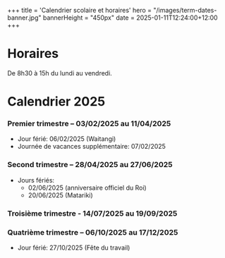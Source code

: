 +++
title = 'Calendrier scolaire et horaires'
hero = "/images/term-dates-banner.jpg"
bannerHeight = "450px"
date = 2025-01-11T12:24:00+12:00
+++

# Horaires

De 8h30 à 15h du lundi au vendredi.

# Calendrier 2025

### Premier trimestre – 03/02/2025 au 11/04/2025

- Jour férié: 06/02/2025 (Waitangi)
- Journée de vacances supplémentaire: 07/02/2025

### Second trimestre – 28/04/2025 au 27/06/2025

- Jours fériés:
  - 02/06/2025 (anniversaire officiel du Roi)
  - 20/06/2025 (Matariki)

### Troisième trimestre - 14/07/2025 au 19/09/2025

### Quatrième trimestre – 06/10/2025 au 17/12/2025

- Jour férié: 27/10/2025 (Fête du travail)
